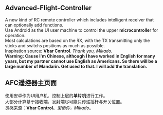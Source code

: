 ## Advanced-Flight-Controller
A new kind of RC remote controller which includes intelligent receiver that can optionally add functions.  
Use Android as the UI user machine to control the upper **microcontroller** for operation.  
Most calculations are based on the RX, with the TX transmitting only the sticks and switchs positions as much as possible.  
Inspiration source: **Vbar Control**. *Thank you, Mikado*.  
**Warning: Cause I'm Chinese, although I have worked in English for many years, but my partner cannot use English as Americans. So there will be a large number of Mandarin. Get used to that. I will add the translation.**  
  
## AFC遥控器主页面  
使用安卓作为UI用户机，控制上层的**单片机**进行工作。  
大部分计算基于接收端，发射端尽可能只传递摇杆与开关位置。  
灵感来源：**Vbar Control**。*谢谢你，Mikado*。  
